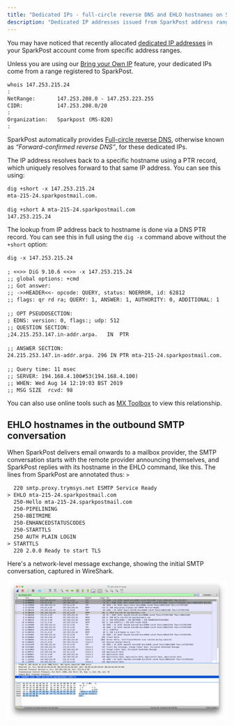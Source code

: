```yaml
---
title: "Dedicated IPs - full-circle reverse DNS and EHLO hostnames on SparkPost"
description: "Dedicated IP addresses issued from SparkPost address ranges automatically have Full Circle Reverse DNS"
---
```

You may have noticed that recently allocated [dedicated IP addresses](https://www.sparkpost.com/docs/deliverability/managing-dedicated-ip-pools/) in your SparkPost account come from specific address ranges. 

Unless you are using our [Bring your Own IP](https://www.sparkpost.com/docs/tech-resources/bring-your-own-ip/) feature, your dedicated IPs come from a range registered to SparkPost.

```
whois 147.253.215.24
:
NetRange:       147.253.208.0 - 147.253.223.255
CIDR:           147.253.208.0/20
:
Organization:   Sparkpost (MS-820)
:
```

SparkPost automatically provides [Full-circle reverse DNS](https://en.wikipedia.org/wiki/Forward-confirmed_reverse_DNS), otherwise known as _“Forward-confirmed reverse DNS”_, for these dedicated IPs.

The IP address resolves back to a specific hostname using a PTR record, which uniquely resolves forward to that same IP address. You can see this using:

```
dig +short -x 147.253.215.24
mta-215-24.sparkpostmail.com.

dig +short A mta-215-24.sparkpostmail.com
147.253.215.24
```

The lookup from IP address back to hostname is done via a DNS PTR record. You can see this in full using the `dig -x` command above without the `+short` option:

```
dig -x 147.253.215.24

; <<>> DiG 9.10.6 <<>> -x 147.253.215.24
;; global options: +cmd
;; Got answer:
;; ->>HEADER<<- opcode: QUERY, status: NOERROR, id: 62812
;; flags: qr rd ra; QUERY: 1, ANSWER: 1, AUTHORITY: 0, ADDITIONAL: 1

;; OPT PSEUDOSECTION:
; EDNS: version: 0, flags:; udp: 512
;; QUESTION SECTION:
;24.215.253.147.in-addr.arpa.	IN	PTR

;; ANSWER SECTION:
24.215.253.147.in-addr.arpa. 296 IN	PTR	mta-215-24.sparkpostmail.com.

;; Query time: 11 msec
;; SERVER: 194.168.4.100#53(194.168.4.100)
;; WHEN: Wed Aug 14 12:19:03 BST 2019
;; MSG SIZE  rcvd: 98
```

You can also use online tools such as [MX Toolbox](https://mxtoolbox.com/ReverseLookup.aspx/) to view this relationship.

## EHLO hostnames in the outbound SMTP conversation
When SparkPost delivers email onwards to a mailbox provider, the SMTP conversation starts with the remote provider announcing themselves, and SparkPost replies with its hostname in the EHLO command, like this. The lines from SparkPost are annotated thus: `>`
```
  220 smtp.proxy.trymsys.net ESMTP Service Ready
> EHLO mta-215-24.sparkpostmail.com
  250-Hello mta-215-24.sparkpostmail.com
  250-PIPELINING
  250-8BITMIME
  250-ENHANCEDSTATUSCODES
  250-STARTTLS
  250 AUTH PLAIN LOGIN
> STARTTLS
  220 2.0.0 Ready to start TLS
```

Here's a network-level message exchange, showing the initial SMTP conversation, captured in WireShark.

![](media/ded-ip-full-circle-dns/wireshark-screenshot.png)
